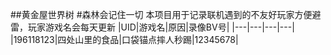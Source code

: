 ##黄金屋世界树
#森林会记住一切
本项目用于记录联机遇到的不友好玩家方便避雷，玩家游戏名会每天更新
|UID|游戏名|原因|录像BV号|
|---|---|---|---|
|196118123|四处山里的食品|口袋锚点摔人秒踢|12345678|
